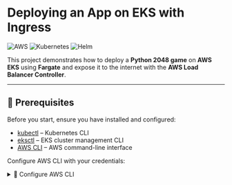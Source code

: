 # Deploying an App on EKS with Ingress

![AWS](https://img.shields.io/badge/AWS-EKS-orange) ![Kubernetes](https://img.shields.io/badge/Kubernetes-blue) ![Helm](https://img.shields.io/badge/Helm-3.0-blue)

This project demonstrates how to deploy a **Python 2048 game** on **AWS EKS** using **Fargate** and expose it to the internet with the **AWS Load Balancer Controller**.

---

## 📌 Prerequisites

Before you start, ensure you have installed and configured:

- [kubectl](https://kubernetes.io/docs/tasks/tools/install-kubectl/) – Kubernetes CLI
- [eksctl](https://eksctl.io/) – EKS cluster management CLI
- [AWS CLI](https://docs.aws.amazon.com/cli/) – AWS command-line interface

Configure AWS CLI with your credentials:

<details>
<summary>🔧 Configure AWS CLI</summary>

```bash
aws configure 
```

## 🛠️ Deployment Steps

### 1️⃣ Create an EKS Cluster (Fargate)
```bash
eksctl create cluster --name demo-cluster --region us-east-1 --fargate 
```
### 2️⃣ Update kubeconfig
```bash
aws eks update-kubeconfig --name demo-cluster --region us-east-1 
```
### 3️⃣ Deploy the 2048 Sample App
```bash
kubectl apply -f https://raw.githubusercontent.com/kubernetes-sigs/aws-load-balancer-controller/v2.5.4/docs/examples/2048/2048_full.yaml
```

### 4️⃣ Enable IAM OIDC Provider
```bash
curl -O https://raw.githubusercontent.com/kubernetes-sigs/aws-load-balancer-controller/v2.11.0/docs/install/iam_policy.json

aws iam create-policy \
  --policy-name AWSLoadBalancerControllerIAMPolicy \
  --policy-document file://iam_policy.json
```

### 5️⃣ Create IAM Policy
```bash
eksctl create cluster --name demo-cluster --region us-east-1 --fargate 
```

### 6️⃣ Create IAM Service Account
Replace <your-aws-account-id> with your AWS account ID:
```bash
eksctl create iamserviceaccount \
  --cluster=demo-cluster \
  --namespace=kube-system \
  --name=aws-load-balancer-controller \
  --role-name AmazonEKSLoadBalancerControllerRole \
  --attach-policy-arn arn:aws:iam::<your-aws-account-id>:policy/AWSLoadBalancerControllerIAMPolicy \
  --approve
```

### 7️⃣ Install AWS Load Balancer Controller
Replace <your-vpc-id> with your cluster’s VPC ID:
```bash
helm repo add eks https://aws.github.io/eks-charts

helm install aws-load-balancer-controller eks/aws-load-balancer-controller \
  -n kube-system \
  --set clusterName=demo-cluster \
  --set serviceAccount.create=false \
  --set serviceAccount.name=aws-load-balancer-controller \
  --set region=us-east-1 \
  --set vpcId=<your-vpc-id>
```

### 8️⃣ Verify Installation
```bash
kubectl get deployment -n kube-system aws-load-balancer-controller
```

### 9️⃣ Access the App
```bash
kubectl get ingress -A
```
### 🔟 Clean Up Resources
```bash
eksctl delete cluster --name demo-cluster --region us-east-1
```
